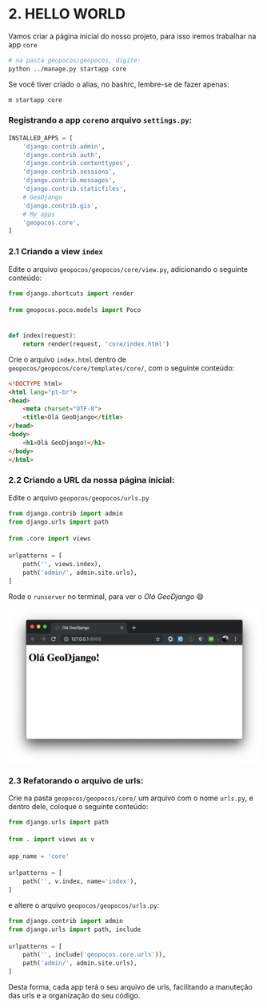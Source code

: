 # 2. HELLO WORLD

Vamos criar a página inicial do nosso projeto, para isso iremos trabalhar na  app `core`

``` bash
# na pasta geopocos/geopocos, digite:
python ../manage.py startapp core
```
Se você tiver criado o alias, no bashrc, lembre-se de fazer apenas:

```bash
m startapp core
```
### Registrando a app `core`no arquivo `settings.py`:

```python
INSTALLED_APPS = [
    'django.contrib.admin',
    'django.contrib.auth',
    'django.contrib.contenttypes',
    'django.contrib.sessions',
    'django.contrib.messages',
    'django.contrib.staticfiles',
    # GeoDjango
    'django.contrib.gis',
    # My apps
    'geopocos.core',
]
```

### 2.1 Criando a view `index`

Edite o arquivo `geopocos/geopocos/core/view.py`, adicionando o seguinte conteúdo:

```python
from django.shortcuts import render

from geopocos.poco.models import Poco


def index(request):
    return render(request, 'core/index.html') 
```

Crie o arquivo `index.html` dentro de `geopocos/geopocos/core/templates/core/`, com o seguinte conteúdo:

```html
<!DOCTYPE html>
<html lang="pt-br">
<head>
    <meta charset="UTF-8">
    <title>Olá GeoDjango</title>
</head>
<body>
    <h1>Olá GeoDjango!</h1>
</body>
</html>
```

### 2.2 Criando a URL da nossa página inicial:

Edite o arquivo `geopocos/geopocos/urls.py`

```python
from django.contrib import admin
from django.urls import path

from .core import views

urlpatterns = [
    path('', views.index),
    path('admin/', admin.site.urls),
]
```

Rode o `runserver` no terminal, para ver o *Olá GeoDjango* 😄

![](.pastes/2019-10-06-20-44-18.png)

### 2.3 Refatorando o arquivo de urls:

Crie na pasta `geopocos/geopocos/core/` um arquivo com o nome `urls.py`, e dentro dele, coloque o seguinte conteúdo:

```python
from django.urls import path

from . import views as v

app_name = 'core'

urlpatterns = [
    path('', v.index, name='index'),
]
```

e altere o arquivo `geopocos/geopocos/urls.py`:

```python
from django.contrib import admin
from django.urls import path, include

urlpatterns = [
    path('', include('geopocos.core.urls')),
    path('admin/', admin.site.urls),
]
```

Desta forma, cada app terá o seu arquivo de urls, facilitando a manuteção das urls e a organização do seu código.